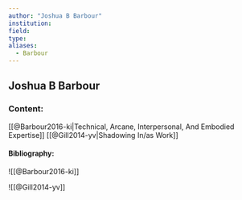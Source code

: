 ```yaml
---
author: "Joshua B Barbour"
institution:
field:
type:
aliases:
  - Barbour
---
```


## Joshua B Barbour

### Content:
[[@Barbour2016-ki|Technical, Arcane, Interpersonal, And Embodied Expertise]]
[[@Gill2014-yv|Shadowing In/as Work]]

#### Bibliography:

![[@Barbour2016-ki]]

![[@Gill2014-yv]]